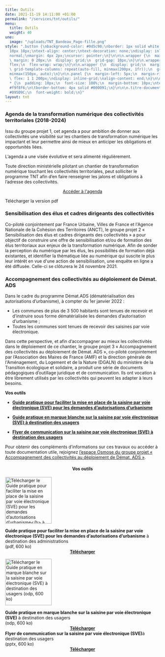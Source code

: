 ```yaml
---
title: Outils
date: 2021-11-19 14:11:00 +01:00
permalink: "/services/tnt/outils/"
menu:
  title: Outils
  weight: 40
une:
  image: "/uploads/TNT_Bandeau_Page-fille.png"
style: ".button {\nbackground-color: #0d5c98;\nborder: 1px solid white;\ncolor: white;\npadding:
  10px 10px;\ntext-align: center;\ntext-decoration: none;\ndisplay: inline-block;\nfont-style:
  normal;\nmargin: 4px 2px;\ncursor: pointer;\n}\n\n\n.wrapper {\n  max-width: 940px;\n
  \ margin: 0 20px;\n  display: grid;\n  grid-gap: 10px;\n}\n\n.wrapper {\n  display:
  flex;\n  flex-wrap: wrap;\n}\n\n.wrapper {\n  display: grid;\n  margin: 0 auto;\n
  \ grid-template-columns: repeat(auto-fill, minmax(200px, 1fr));\n  grid-auto-rows:
  minmax(150px, auto);\n}\n\n.panel {\n  margin-left: 5px;\n  margin-right: 5px;\n
  \ flex: 1 1 200px;\ndisplay: inline-grid;\nalign-content: end;\n}\n\n.wrapper >
  * {\n  padding: 10px;\n  font-size: 100%;\n  margin-bottom: 10px;\ntext-align: center;\nbackground-color:
  #f9f8f6;\n\tborder-bottom: 4px solid #000091;\n}\n\n\n.titre-document {\n  color:
  #095D9C;\n  font-weight: bold;\n}"
layout: tnt
---
```


### Agenda de la transformation numérique des collectivités territoriales (2018-2024)

Issu du groupe projet 1, cet agenda a pour ambition de donner aux collectivités une visibilité sur les chantiers de transformation numérique les impactant et leur permettre ainsi de mieux en anticiper les obligations et opportunités liées. 

L’agenda a une visée évolutive et sera alimenté régulièrement.

Toute direction ministérielle pilotant un chantier de transformation numérique touchant les collectivités territoriales, peut solliciter le programme TNT afin d’en faire renseigner les jalons et obligations à l’adresse des collectivités.

<div align="center"><a href="https://www.preceden.com/timelines/785499-agenda-de-la-transformation-num-rique-des-collectivit-s-territoriales--2018-2024-" class="button">Accéder à l'agenda</a></div>

Télécharger la version pdf

### Sensibilisation des élus et cadres dirigeants des collectivités
Co-piloté conjointement par France Urbaine, Villes de France et l'Agence Nationale de la Cohésion des Territoires (ANCT), le groupe projet 2 « Sensibilisation des élus et cadres dirigeants des collectivités » a pour objectif de construire une offre de sensibilisation et/ou de formation des élus territoriaux aux enjeux de la transformation numérique.
Afin de sonder la perception du numérique par les élus, les possibilités de formation déjà existantes, et identifier la thématique liée au numérique qui suscite le plus leur intérêt en vue d'une action de sensibilisation, une enquête en ligne a été diffusée.
Celle-ci se clôturera le 24 novembre 2021.


### Accompagnement des collectivités au déploiement de Démat. ADS
Dans le cadre du programme Démat.ADS (dématérialisation des autorisations d’urbanisme), à compter du 1er janvier 2022 : 
* Les communes de plus de 3 500 habitants sont tenues de recevoir et d’instruire sous forme dématérialisée les demandes d’autorisation d’urbanisme ; 
* Toutes les communes sont tenues de recevoir des saisines par voie électronique.

Dans cette perspective, et afin d’accompagner au mieux les collectivités dans le déploiement de ce chantier, le groupe projet 3 « Accompagnement des collectivités au déploiement de Démat. ADS », co-piloté conjointement par l’Association des Maires de France (AMF) et la direction générale de l'Aménagement, du Logement et de la Nature (DGALN) du ministère de la Transition écologique et solidaire, a produit une série de documents pédagogiques d’outillage juridique et de communication. Ils ont vocation à être librement utilisés par les collectivités qui peuvent les adapter à leurs besoins. 

**Vos outils**
* [**Guide pratique pour faciliter la mise en place de la saisine par voie électronique (SVE) pour les demandes d’autorisations d’urbanisme**](/uploads/Guide-pratique_mise-en-place_SVE.pdf)

* [**Guide pratique en marque blanche sur la saisine par voie électronique (SVE) à destination des usagers**](/uploads/Guide-pratique_SVE_usagers.odp)

* [**Flyer de communication sur la saisine par voie électronique (SVE) à destination des usagers**](/uploads/Flyer_SVE_usagers.pptx)

Pour obtenir des compléments d’informations sur ces travaux ou accéder à toute documentation utile, rejoignez [l’espace Osmose du groupe projet « Accompagnement des collectivités au déploiement de Démat. ADS »](https://osmose.numerique.gouv.fr/jcms/c_2074992/demat-ads-permis-de-construire-en-ligne).

<div align="center"><h4 id="feuilles-de-route"><b>Vos outils</b></h4></div>

<div class="wrapper">
<div class="panel">
<p class="text-center"><a href="/uploads/Guide-pratique_SVE_usagers.odp" title="Télécharger le Guide pratique pour faciliter la mise en place de la saisine par voie électronique (SVE) pour les demandes d’autorisations d’urbanisme</b> à destination des administrations (pdf, 600 ko)"><img src="/uploads/couv-guide-pratique-SVE.png" style="border:solid 1px #dedede;" width="150" alt="Télécharger le Guide pratique pour faciliter la mise en place de la saisine par voie électronique (SVE) pour les demandes d’autorisations d’urbanisme</b> à destination des administrations (pdf, 600 ko)"></a></p>
<b>Guide pratique pour faciliter la mise en place de la saisine par voie électronique (SVE) pour les demandes d’autorisations d’urbanisme</b> à destination des administrations<br>(pdf, 600 ko)
<div align="center"><a href="/uploads/Guide-pratique_SVE_usagers.odp" class="button"><b>Télécharger</b></a></div>
</div>
<div class="panel">
<p class="text-center"><a href="/uploads/Guide-pratique_SVE_usagers.odp" title="Télécharger le Guide pratique en marque blanche sur la saisine par voie électronique (SVE) à destination des usagers (odp, 600 ko)"><img src="/uploads/couv-guide-pratique-SVE.png" style="border:solid 1px #dedede;" width="150" alt="Télécharger le Guide pratique en marque blanche sur la saisine par voie électronique (SVE) à destination des usagers (odp, 600 ko)"></a></p>
<b>Guide pratique en marque blanche sur la saisine par voie électronique (SVE)</b> à destination des usagers<br>(odp, 600 ko)
<div align="center"><a href="/uploads/Guide-pratique_SVE_usagers.odp" class="button"><b>Télécharger</b></a></div>
</div>
<div class="panel">
<b>Flyer de communication sur la saisine par voie électronique (SVE)</b>à destination des usagers<br>(pptx, 600 ko)
<div align="center"><a href="/uploads/Flyer_SVE_usagers.pptx" class="button"><b>Télécharger</b></a></div>
</div>
</div>
